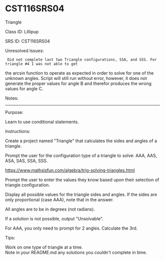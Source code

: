 # CST116SRS04
Triangle


Class ID: Lillipup

SRS ID: CST116SRS04

Unresolved Issues:  

     Did not complete last two Triangle configurations, SSA, and SSS. For triangle #4 I was not able to get 
the arcsin function to operate as expected in order to solve for one of the unknown angles. Script will still run without error, 
however, it does not generate the proper values for angle B and therefor produces the wrong values for angle C.

Notes:  


---

Purpose:  

Learn to use conditional statements. 



Instructions:  

Create a project named "Triangle" that calculates the sides and angles of a triangle.  

Prompt the user for the configuration type of a triangle to solve: AAA, AAS, ASA, SAS, SSA, SSS.  

https://www.mathsisfun.com/algebra/trig-solving-triangles.html

Prompt the user to enter the values they know based upon their selection of triangle configuration.  

Display all possible values for the triangle sides and angles. If the sides are only proportional (case AAA), note that in the answer.  

All angles are to be in degrees (not radians).  

If a solution is not possible, output "Unsolvable".  

For AAA, you only need to prompt for 2 angles. Calculate the 3rd.  

Tips:  

Work on one type of triangle at a time.  
Note in your README.md any solutions you couldn't complete in time. 
